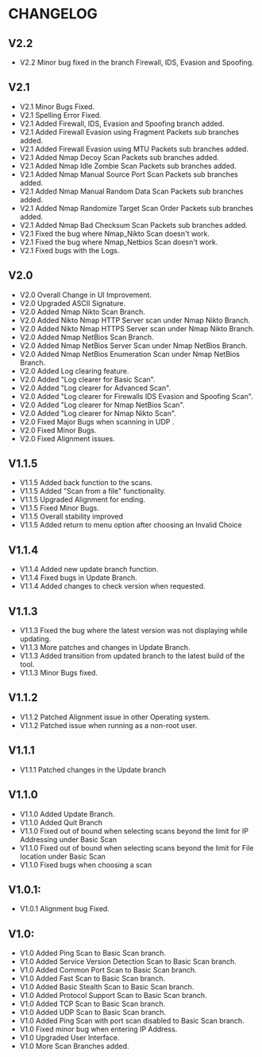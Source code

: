 # CHANGELOG

## V2.2
- V2.2 Minor bug fixed in the branch Firewall, IDS, Evasion and Spoofing.

## V2.1
- V2.1 Minor Bugs Fixed.
- V2.1 Spelling Error Fixed.
- V2.1 Added Firewall, IDS, Evasion and Spoofing branch added.
- V2.1 Added Firewall Evasion using Fragment Packets sub branches added.
- V2.1 Added Firewall Evasion using MTU Packets sub branches added.
- V2.1 Added Nmap Decoy Scan Packets sub branches added.
- V2.1 Added Nmap Idle Zombie Scan Packets sub branches added.
- V2.1 Added Nmap Manual Source Port Scan Packets sub branches added.
- V2.1 Added Nmap Manual Random Data Scan Packets sub branches added.
- V2.1 Added Nmap Randomize Target Scan Order Packets sub branches added.
- V2.1 Added Nmap Bad Checksum Scan Packets sub branches added.
- V2.1 Fixed the bug where Nmap_Nikto Scan doesn't work.
- V2.1 Fixed the bug where Nmap_Netbios Scan doesn't work.
- V2.1 Fixed bugs with the Logs.

## V2.0
- V2.0 Overall Change in UI Improvement.
- V2.0 Upgraded ASCII Signature.
- V2.0 Added Nmap Nikto Scan Branch.
- V2.0 Added Nikto Nmap HTTP Server scan under Nmap Nikto Branch.
- V2.0 Added Nikto Nmap HTTPS Server scan under Nmap Nikto Branch.
- V2.0 Added Nmap NetBios Scan Branch.
- V2.0 Added Nmap NetBios Server Scan under Nmap NetBios Branch.
- V2.0 Added Nmap NetBios Enumeration Scan under Nmap NetBios Branch.
- V2.0 Added Log clearing feature.
- V2.0 Added "Log clearer for Basic Scan".
- V2.0 Added "Log clearer for Advanced Scan".
- V2.0 Added "Log clearer for Firewalls IDS Evasion and Spoofing Scan".
- V2.0 Added "Log clearer for Nmap NetBios Scan".
- V2.0 Added "Log clearer for Nmap Nikto Scan".
- V2.0 Fixed Major Bugs when scanning in UDP .
- V2.0 Fixed Minor Bugs.
- V2.0 Fixed Alignment issues.

## V1.1.5
- V1.1.5 Added back function to the scans.
- V1.1.5 Added "Scan from a file" functionality.
- V1.1.5 Upgraded Alignment for ending.
- V1.1.5 Fixed Minor Bugs.
- V1.1.5 Overall stability improved
- V1.1.5 Added return to menu option after choosing an Invalid Choice

## V1.1.4
- V1.1.4 Added new update branch function.
- V1.1.4 Fixed bugs in Update Branch.
- V1.1.4 Added changes to check version when requested.

## V1.1.3
- V1.1.3 Fixed the bug where the latest version was not displaying while updating.
- V1.1.3 More patches and changes in Update Branch.
- V1.1.3 Added transition from updated branch to the latest build of the tool.
- V1.1.3 Minor Bugs fixed.

## V1.1.2
- V1.1.2 Patched Alignment issue in other Operating system.
- V1.1.2 Patched issue when running as a non-root user.

## V1.1.1
- V1.1.1 Patched changes in the Update branch

## V1.1.0
- V1.1.0 Added Update Branch.
- V1.1.0 Added Quit Branch
- V1.1.0 Fixed out of bound when selecting scans beyond the limit for IP Addressing under Basic Scan
- V1.1.0 Fixed out of bound when selecting scans beyond the limit for File location under Basic Scan
- V1.1.0 Fixed bugs when choosing a scan

## V1.0.1:
- V1.0.1 Alignment bug Fixed.

## V1.0:
- V1.0 Added Ping Scan to Basic Scan branch.
- V1.0 Added Service Version Detection Scan to Basic Scan branch.
- V1.0 Added Common Port Scan to Basic Scan branch.
- V1.0 Added Fast Scan to Basic Scan branch.
- V1.0 Added Basic Stealth Scan to Basic Scan branch.
- V1.0 Added Protocol Support Scan to Basic Scan branch.
- V1.0 Added TCP Scan to Basic Scan branch.
- V1.0 Added UDP Scan to Basic Scan branch.
- V1.0 Added Ping Scan with port scan disabled to Basic Scan branch.
- V1.0 Fixed minor bug when entering IP Address.
- V1.0 Upgraded User Interface.
- V1.0 More Scan Branches added.
